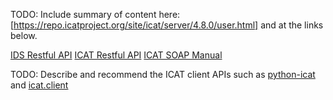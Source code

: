 ---
---

TODO: Include summary of content here: [https://repo.icatproject.org/site/icat/server/4.8.0/user.html] and at the links below.

[IDS Restful API](https://repo.icatproject.org/site/ids/server/1.7.0/miredot/index.html)
[ICAT Restful API](https://repo.icatproject.org/site/icat/server/4.8.0/miredot/index.html)
[ICAT SOAP Manual](ihttps://repo.icatproject.org/site/icat/server/4.8.0/soap.html)

TODO: Describe and recommend the ICAT client APIs such as [python-icat](https://github.com/icatproject/python-icat) and [icat.client](https://github.com/icatproject/icat.client)

